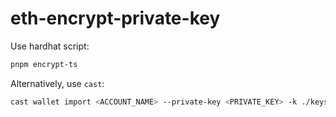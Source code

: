 # eth-encrypt-private-key

Use hardhat script:
```sh
pnpm encrypt-ts
```
Alternatively, use `cast`:

```sh
cast wallet import <ACCOUNT_NAME> --private-key <PRIVATE_KEY> -k ./keys
```